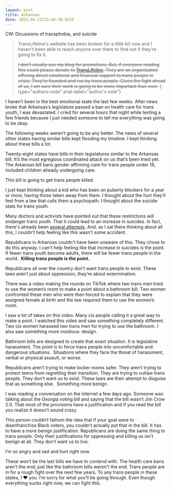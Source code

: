 ```yaml
---
layout: post
title: Arkansas
date: 2021-04-21T23:44:30.913Z
---
```

CW: Dicussions of transphobia, and suicide

> TransLifeline's website has been broken for a little bit now and I haven't been able to reach anyone over there to find out if they're going to fix it. 
>
> ~~I don’t usually use my blog for promotions. But, if everyone reading this could please donate to [TransLifeline](https://translifeline.org/donate/). They are an organization offering direct emotional and financial support to trans people in crisis. They’re founded and run by trans people. Given the fight ahead of us, I am sure their work is going to be more important than ever.~~
{: type="authors-note" arial-label="author's note"}

I haven’t been in the best emotional state the last few weeks. After news broke that Arkansas’s legislature passed a ban on health care for trans youth, I was devastated. I cried for several hours that night while texting a few friends because I just needed someone to tell me everything was going to be okay.

The following weeks weren’t going to be any better. The news of several other states having similar bills kept flooding my timeline. I kept thinking about these bills a lot. 

Twenty-eight states have bills in their legislatures similar to the Arkansas bill. It’s the most egregious coordinated attack on us that’s been tried yet. The Arkansas bill bans gender affirming care for trans people under 18, included children already undergoing care. 

This bill is going to get trans people killed. 

I just kept thinking about a kid who has been on puberty blockers for a year or more, having those taken away from them. I thought about the hurt they’ll feel from a law that calls them a psychopath. I thought about the suicide stats for trans youth.

Many doctors and activists have pointed out that these restrictions will endanger trans youth. That it could lead to an increase in suicides. In fact, there's already been [several attempts](https://www.lgbtqnation.com/2021/04/least-four-teens-attempted-suicide-arkansas-bans-trans-youth-getting-healthcare/). And, as I sat there thinking about all this, I couldn’t help feeling like this wasn’t some accident. 

Republicans in Arkansas couldn't have been unaware of this. They chose to do this anyway. I can't help feeling like that increase in suicides is the point. If fewer trans youth become adults, there will be fewer trans people in the world.  **Killing trans people is the point.**

Republicans all over the country don’t want trans people to exist. These laws aren’t just about oppression, they’re about extermination. 

There was a video making the rounds on TikTok where two trans men tried to use the women’s room to make a point about a bathroom bill. Two women confronted these men who were then forced to explain that they were assigned female at birth and the law required them to use the women’s room.

I saw a lot of takes on this video. Many cis people calling it a great way to make a point. I watched this video and saw something completely different. Two cis women harassed two trans men for trying to use the bathroom. I also saw something more insidious: design. 

Bathroom bills are designed to create that exact situation. It is legislative harassment. The point is to force trans people into uncomfortable and dangerous situations.  Situations where they face the threat of harassment, verbal or physical assault, or worse.

Republicans aren’t trying to make locker rooms safer. They aren’t trying to protect teens from regretting their transition. They are trying to outlaw trans people. They don’t want us to exist. These laws are their attempt to disguise that as something else.  Something more benign.

I was reading a conversation on the internet a few days ago. Someone was talking about the Georgia voting bill and saying that the bill wasn’t Jim Crow 2.0. That most of the provisions have a justification and if you read the bill you realize it doesn’t sound crazy. 

This person couldn’t fathom the idea that if your goal were to disenfranchise Black voters, you couldn’t actually put that in the bill. It has to have a more benign justification. Republicans are doing the same thing to trans people. Only their justifications for oppressing and killing us isn’t benign at all. They don’t want us to live. 

I’m so angry and sad and hurt right now.

These won’t be the last bills we have to contend with. The health care bans aren't the end; just like the bathroom bills weren't the end. Trans people are in for a rough fight over the next few years. To any trans people in these states, I ❤️ you. I’m sorry for what you’ll be going through. Even though everything sucks right now, we can fight this.

